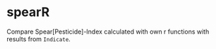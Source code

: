 # spearR
Compare Spear[Pesticide]-Index calculated with own r functions with results from `Indicate`.
